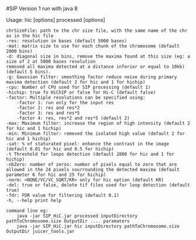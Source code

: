 #SIP Version 1 run with java 8

Usage:
	hic <hicFile> <chrSizeFile> <Output> <juicerToolsPath> [options]
	processed <Directory with processed data> <chrSizeFile> <Output> [options]
	
	chrSizeFile: path to the chr size file, with the same name of the chr as in the hic file
	-res: resolution in bases (default 5000 bases)
	-mat: matrix size to use for each chunk of the chromosome (default 2000 bins)
	-d: diagonal size in bins, remove the maxima found at this size (eg: a size of 2 at 5000 bases resolution 
	removed all maxima detected at a distance inferior or equal to 10kb) (default 5 bins).
	-g: Gaussian filter: smoothing factor reduce noise during primary maxima detection (default 2 for hic and 1 for hichip)
	-cpu: Number of CPU used for SIP processing (default 1)
	-hichip: true fo HiChIP or false for Hi-C (default false)
	-factor: Multiple resolutions can be specified using: 
		-factor 1: run only for the input res
		-factor 2: res and res*2
		-factor 3: res and res*5
		-factor 4: res, res*2 and res*5 (default 2)
	-max: Maximum filter: increase the region of high intensity (default 2 for hic and 1 hichip)
	-min: Minimum filter: removed the isolated high value (default 2 for hic and 1 hichip)
	-sat: % of staturated pixel: enhance the contrast in the image (default 0.01 for hic and 0.5 for hichip)
	-t Threshold for loops detection (default 2800 for hic and 1 for hichip)
	-nbZero: number of zeros: number of pixels equal to zero that are allowed in the 24 pixels sourrounding the detected maxima (default parameter 6 for hic and 25 for hichip)
	-norm: <NONE/VC/VC_SQRT/KR> only for hic option (default KR)
	-del: true or false, delete tif files used for loop detection (default true)
	-fdr: FDR value for filtering (default 0.1)
	-h, --help print help

	command line eg:
		java -jar SIP_HiC.jar processed inputDirectory pathToChromosome.size OutputDir .... paramaters
		java -jar SIP_HiC.jar hic inputDirectory pathToChromosome.size OutputDir juicer_tools.jar